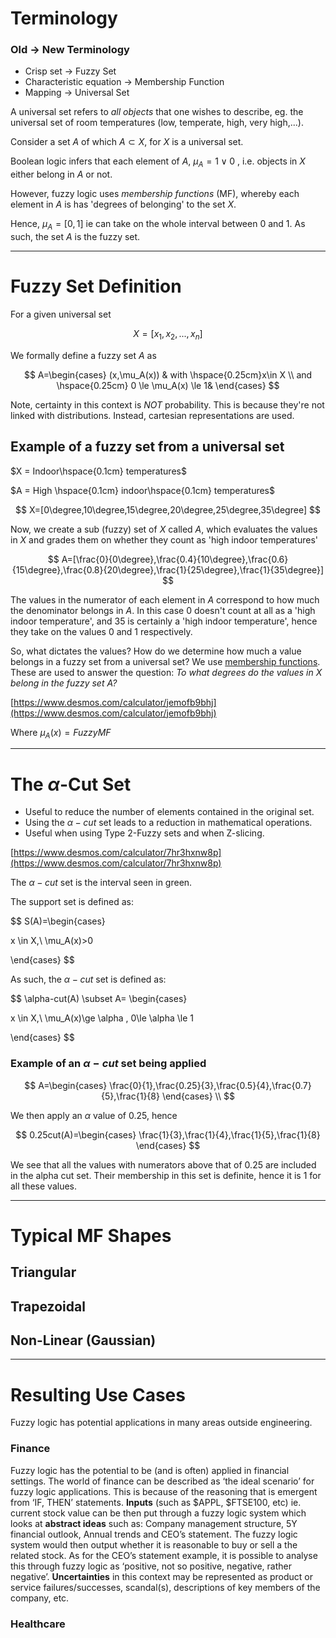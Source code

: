 # Terminology

### Old -> New Terminology

- Crisp set -> Fuzzy Set
- Characteristic equation -> Membership Function
- Mapping -> Universal Set


A universal set refers to _all objects_ that one wishes to describe, eg. the universal set of room temperatures (low, temperate, high, very high,...).

Consider a set $A$ of which $A \subset X$, for $X$ is a universal set.

Boolean logic infers that each element of $A$, $\mu_A=1 \vee 0$ , i.e. objects in $X$ either belong in $A$ or not.

However, fuzzy logic uses _membership functions_ (MF), whereby each element in $A$ is has 'degrees of belonging' to the set $X$.

Hence, $\mu_A=[0,1]$ ie can take on the whole interval between 0 and 1. As such, the set $A$ is the fuzzy set.

---

# Fuzzy Set Definition

For a given universal set

$$ X=[x_1,x_2,...,x_n] $$

We formally define a fuzzy set $A$ as

$$ A=\begin{cases} (x,\mu_A(x)) & with \hspace{0.25cm}x\in X \\ and \hspace{0.25cm} 0 \le \mu_A(x) \le 1& \end{cases} $$

Note, certainty in this context is _NOT_ probability. This is because they're not linked with distributions. Instead, cartesian representations are used.

## Example of a fuzzy set from a universal set

$X = Indoor\hspace{0.1cm} temperatures$

$A = High \hspace{0.1cm} indoor\hspace{0.1cm} temperatures$

$$ X=[0\degree,10\degree,15\degree,20\degree,25\degree,35\degree] $$

Now, we create a sub (fuzzy) set of $X$ called $A$, which evaluates the values in $X$ and grades them on whether they count as 'high indoor temperatures'

$$ A=[\frac{0}{0\degree},\frac{0.4}{10\degree},\frac{0.6}{15\degree},\frac{0.8}{20\degree},\frac{1}{25\degree},\frac{1}{35\degree}] $$

The values in the numerator of each element in $A$ correspond to how much the denominator belongs in $A$. In this case 0 doesn't count at all as a 'high indoor temperature', and 35 is certainly a 'high indoor temperature', hence they take on the values 0 and 1 respectively.

So, what dictates the values? How do we determine how much a value belongs in a fuzzy set from a universal set? We use [membership functions](https://www.notion.so/Fuzzy-Sets-75e1b3dcd32f4796a37d8dc6549da023?pvs=21). These are used to answer the question: _To what degrees do the values in $X$ belong in the fuzzy set $A$?_

[https://www.desmos.com/calculator/jemofb9bhj](https://www.desmos.com/calculator/jemofb9bhj)

Where $\mu_A(x)= FuzzyMF$

---

# The $\alpha$-Cut Set

- Useful to reduce the number of elements contained in the original set.
- Using the $\alpha-cut$ set leads to a reduction in mathematical operations.
- Useful when using Type 2-Fuzzy sets and when Z-slicing.

[https://www.desmos.com/calculator/7hr3hxnw8p](https://www.desmos.com/calculator/7hr3hxnw8p)

The $\alpha-cut$ set is the interval seen in green.

The support set is defined as:

$$ S(A)=\begin{cases}

x \in X,\ \mu_A(x)>0

\end{cases} $$

As such, the $\alpha-cut$ set is defined as:

$$ \alpha-cut(A) \subset A= \begin{cases}

x \in X,\ \mu_A(x)\ge \alpha , 0\le \alpha \le 1

\end{cases} $$

### Example of an $\alpha-cut$ set being applied

$$ A=\begin{cases} \frac{0}{1},\frac{0.25}{3},\frac{0.5}{4},\frac{0.7}{5},\frac{1}{8} \end{cases} \\ $$

We then apply an $\alpha$ value of 0.25, hence

$$ 0.25cut(A)=\begin{cases} \frac{1}{3},\frac{1}{4},\frac{1}{5},\frac{1}{8} \end{cases} $$

We see that all the values with numerators above that of 0.25 are included in the alpha cut set. Their membership in this set is definite, hence it is 1 for all these values.

---

# Typical MF Shapes

## Triangular

## Trapezoidal

## Non-Linear (Gaussian)

---

# Resulting Use Cases

Fuzzy logic has potential applications in many areas outside engineering.

### Finance

Fuzzy logic has the potential to be (and is often) applied in financial settings. The world of finance can be described as ‘the ideal scenario’ for fuzzy logic applications. This is because of the reasoning that is emergent from ‘IF, THEN’ statements. **Inputs** (such as $APPL, $FTSE100, etc) ie. current stock value can be then put through a fuzzy logic system which looks at **abstract ideas** such as: Company management structure, 5Y financial outlook, Annual trends and CEO’s statement. The fuzzy logic system would then output whether it is reasonable to buy or sell a the related stock. As for the CEO’s statement example, it is possible to analyse this through fuzzy logic as ‘positive, not so positive, negative, rather negative’. **Uncertainties** in this context may be represented as product or service failures/successes, scandal(s), descriptions of key members of the company, etc.

### Healthcare

